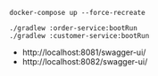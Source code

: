 ```
docker-compose up --force-recreate
```

```
./gradlew :order-service:bootRun
./gradlew :customer-service:bootRun
```

* http://localhost:8081/swagger-ui/
* http://localhost:8082/swagger-ui/
